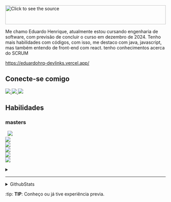 <div>
  <img src="name.svg" width="100%" height="60" alt="Click to see the source">
</div>

Me chamo Eduardo Henrique, atualmente estou cursando engenharia de software, com previsão de concluir o curso em dezembro de 2024. Tenho mais habilidades com códigos, com isso, me destaco com java, javascript, mas também entendo de front-end com react. tenho conhecimentos acerca do SCRUM

https://eduardohrq-devlinks.vercel.app/

## Conecte-se comigo

<a href="https://linkedin.com/in/eduardohrq" target="_blank">
  <img src="https://img.shields.io/badge/EduardoHrq-blue?logo=linkedin&style=for-the-badge" />
</a>
<a href="https://instagram.com/eduardohrq_" target="_blank">
  <img src="https://img.shields.io/badge/EduardoHrq__-pink?logo=instagram&style=for-the-badge" />
</a>
<a href="mailto:eduardohrq.silva06@gmail.com" target="_blank">
  <img src="https://img.shields.io/badge/eduardohrq.silva06@gmail.com-gray?logo=gmail&style=for-the-badge" />
</a>

## Habilidades

### masters

<code> <img src="https://skillicons.dev/icons?i=java" /> <img src="https://skillicons.dev/icons?i=spring" /> <img src="https://skillicons.dev/icons?i=js" /> <img src="https://skillicons.dev/icons?i=ts" /> <img src="https://skillicons.dev/icons?i=react" /> <img src="https://skillicons.dev/icons?i=mysql" /></code>

<details>
<summary></summary>

### other

> :bulb: **Tip:** Conheço ou já tive experiência prévia.

  <code><img src="https://skillicons.dev/icons?i=apple" /></code>
  <code><img src="https://skillicons.dev/icons?i=kotlin" /></code>
  <code><img src="https://skillicons.dev/icons?i=tailwind"/></code>
  <code><img src="https://skillicons.dev/icons?i=html" /></code>
  <code><img src="https://skillicons.dev/icons?i=css" /></code>
  <code><img src="https://skillicons.dev/icons?i=git" /></code>
  <code><img src="https://skillicons.dev/icons?i=github" /></code>
  <code><img src="https://skillicons.dev/icons?i=nodejs" /></code>
  <code><img src="https://skillicons.dev/icons?i=maven" /></code>
  <code><img src="https://skillicons.dev/icons?i=mongo" /></code>
  <code><img src="https://skillicons.dev/icons?i=npm" /></code>
  <code><img src="https://skillicons.dev/icons?i=redis" /></code>
  <code><img src="https://skillicons.dev/icons?i=vite" /></code>
  <code><img src="https://skillicons.dev/icons?i=prisma" /></code>
  <code><img src="https://skillicons.dev/icons?i=idea" /></code>
  <code><img src="https://skillicons.dev/icons?i=postman" /></code>
  <code><img src="https://skillicons.dev/icons?i=styledcomponents" /></code>
  <code><img src="https://skillicons.dev/icons?i=linux" /></code>
  <code><img src="https://img.icons8.com/?size=50&id=oBQdUqMEZHS9&format=png" /></code>

</details>

---

<details>
<summary>GithubStats</summary>

### GitHub Stats

![GitHub stats](https://github-readme-stats.vercel.app/api?username=EduardoHrq&show_icons=true&bg_color=1e293b&text_color=FFF&title_color=38bdf8&icon_color=38bdf8)

</details>

[comment]: <> (a reference style link.)

:tip: **TIP**: Conheço ou já tive experiência previa. 
